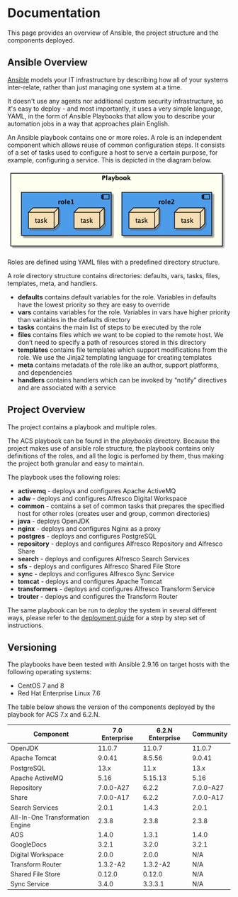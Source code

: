 # Documentation

This page provides an overview of Ansible, the project structure and the components deployed.

## Ansible Overview

[Ansible](https://www.ansible.com/overview/how-ansible-works) models your IT infrastructure by describing how all of your systems inter-relate, rather than just managing one system at a time.

It doesn't use any agents nor additional custom security infrastructure, so it's easy to deploy - and most importantly, it uses a very simple language, YAML, in the form of Ansible Playbooks that allow you to describe your automation jobs in a way that approaches plain English.

An Ansible playbook contains one or more roles. A role is an independent component which allows reuse of common configuration steps. It consists of a set of tasks used to configure a host to serve a certain purpose, for example, configuring a service. This is depicted in the diagram below.

![Playbook Ovewview](./resources/playbook-overview.png)

Roles are defined using YAML files with a predefined directory structure.

A role directory structure contains directories: defaults, vars, tasks, files, templates, meta, and handlers.

* **defaults** contains default variables for the role. Variables in defaults have the lowest priority so they are easy to override
* **vars** contains variables for the role. Variables in vars have higher priority than variables in the defaults directory
* **tasks** contains the main list of steps to be executed by the role
* **files** contains files which we want to be copied to the remote host. We don’t need to specify a path of resources stored in this directory
* **templates** contains file templates which support modifications from the role. We use the Jinja2 templating language for creating templates
* **meta** contains metadata of the role like an author, support platforms, and dependencies
* **handlers** contains handlers which can be invoked by “notify” directives and are associated with a service

## Project Overview

The project contains a playbook and multiple roles.

The ACS playbook can be found in the _playbooks_ directory. Because the project makes use of ansible role structure, the playbook contains only definitions of the roles, and all the logic is perfomed by them, thus making the project both granular and easy to maintain.

The playbook uses the following roles:

* **activemq** - deploys and configures Apache ActiveMQ
* **adw** - deploys and configures Alfresco Digital Workspace
* **common** - contains a set of common tasks that prepares the specified host for other roles (creates user and group, common directories)
* **java** - deploys OpenJDK
* **nginx** - deploys and configures Nginx as a proxy
* **postgres** - deploys and configures PostgreSQL
* **repository** - deploys and configures Alfresco Repository and Alfresco Share
* **search** - deploys and configures Alfresco Search Services
* **sfs** - deploys and configures Alfresco Shared File Store
* **sync** - deploys and configures Alfresco Sync Service
* **tomcat** - deploys and configures Apache Tomcat
* **transformers** - deploys and configures Alfresco Transform Service
* **trouter** - deploys and configures the Transform Router

The same playbook can be run to deploy the system in several different ways, please refer to the [deployment guide](./deployment-guide.md) for a step by step set of instructions.

## Versioning

The playbooks have been tested with Ansible 2.9.16 on target hosts with the following operating systems:

* CentOS 7 and 8
* Red Hat Enterprise Linux 7.6

The table below shows the version of the components deployed by the playbook for ACS 7.x and 6.2.N.

| Component | 7.0 Enterprise | 6.2.N Enterprise | Community |
|-|-|-|-|
| OpenJDK | 11.0.7 | 11.0.7 | 11.0.7 |
| Apache Tomcat | 9.0.41 | 8.5.56 | 9.0.41 |
| PostgreSQL | 13.x | 11.x | 13.x |
| Apache ActiveMQ | 5.16 | 5.15.13 | 5.16 |
| Repository | 7.0.0-A27 | 6.2.2 | 7.0.0-A27 |
| Share | 7.0.0-A17 | 6.2.2 | 7.0.0-A17 |
| Search Services | 2.0.1 | 1.4.3 | 2.0.1 |
| All-In-One Transformation Engine | 2.3.8 | 2.3.8 | 2.3.8 |
| AOS | 1.4.0 | 1.3.1 | 1.4.0 |
| GoogleDocs | 3.2.1 | 3.2.0 | 3.2.1 |
| Digital Workspace | 2.0.0 | 2.0.0 | N/A |
| Transform Router | 1.3.2-A2 | 1.3.2-A2 | N/A |
| Shared File Store | 0.12.0 | 0.12.0 | N/A |
| Sync Service | 3.4.0 | 3.3.3.1 | N/A |

